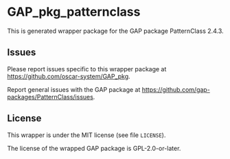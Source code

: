 # GAP_pkg_patternclass

This is generated wrapper package for the GAP package PatternClass 2.4.3.

## Issues

Please report issues specific to this wrapper package at <https://github.com/oscar-system/GAP_pkg>.

Report general issues with the GAP package at <https://github.com/gap-packages/PatternClass/issues>.

## License

This wrapper is under the MIT license (see file `LICENSE`).

The license of the wrapped GAP package is GPL-2.0-or-later.
